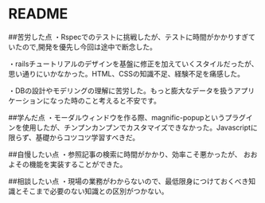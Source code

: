 # README

##苦労した点
・Rspecでのテストに挑戦したが、テストに時間がかかりすぎていたので,開発を優先し今回は途中で断念した。

・railsチュートリアルのデザインを基盤に修正を加えていくスタイルだったが、思い通りにいかなかった。HTML、CSSの知識不足、経験不足を痛感した。

・DBの設計やモデリングの理解に苦労した。もっと膨大なデータを扱うアプリケーションになった時のこと考えると不安です。

##学んだ点
・モーダルウィンドウを作る際、magnific-popupというプラグインを使用したが、チンプンカンプンでカスタマイズできなかった。Javascriptに限らず、基礎からコツコツ学習すべきだ。

##自慢したい点
・参照記事の検索に時間がかかり、効率こそ悪かったが、
  おおよその機能を実装することができた。

##相談したい点
・現場の業務がわからないので、最低限身につけておくべき知識とそこまで必要のない知識との区別がつかない。